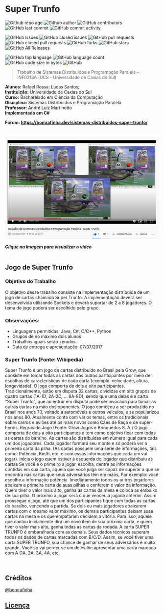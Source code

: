 # Super Trunfo

![Github repo age](https://img.shields.io/github/issues/detail/age/bomrafinha/MyCollegeJob-SistemasDistribuidos-SuperTrunfo/1.svg?style=flat-square)
![Github author](https://img.shields.io/github/issues/detail/u/bomrafinha/MyCollegeJob-SistemasDistribuidos-SuperTrunfo/1.svg?style=flat-square)
![GitHub contributors](https://img.shields.io/github/contributors/bomrafinha/MyCollegeJob-SistemasDistribuidos-SuperTrunfo)
![GitHub last commit](https://img.shields.io/github/last-commit/bomrafinha/MyCollegeJob-SistemasDistribuidos-SuperTrunfo)
![GitHub commit activity](https://img.shields.io/github/commit-activity/y/bomrafinha/MyCollegeJob-SistemasDistribuidos-SuperTrunfo.svg?style=flat-square)

![GitHub issues](https://img.shields.io/github/issues/bomrafinha/MyCollegeJob-SistemasDistribuidos-SuperTrunfo)
![GitHub closed issues](https://img.shields.io/github/issues-closed/bomrafinha/MyCollegeJob-SistemasDistribuidos-SuperTrunfo)
![GitHub pull requests](https://img.shields.io/github/issues-pr/bomrafinha/MyCollegeJob-SistemasDistribuidos-SuperTrunfo)
![GitHub closed pull requests](https://img.shields.io/github/issues-pr-closed/bomrafinha/MyCollegeJob-SistemasDistribuidos-SuperTrunfo)
![GitHub forks](https://img.shields.io/github/forks/bomrafinha/MyCollegeJob-SistemasDistribuidos-SuperTrunfo)
![GitHub stars](https://img.shields.io/github/stars/bomrafinha/MyCollegeJob-SistemasDistribuidos-SuperTrunfo)
![GitHub All Releases](https://img.shields.io/github/downloads/bomrafinha/MyCollegeJob-SistemasDistribuidos-SuperTrunfo/total)

![GitHub top language](https://img.shields.io/github/languages/top/bomrafinha/MyCollegeJob-SistemasDistribuidos-SuperTrunfo)
![GitHub language count](https://img.shields.io/github/languages/count/bomrafinha/MyCollegeJob-SistemasDistribuidos-SuperTrunfo)
![GitHub code size in bytes](https://img.shields.io/github/languages/code-size/bomrafinha/MyCollegeJob-SistemasDistribuidos-SuperTrunfo)
![GitHub](https://img.shields.io/github/license/bomrafinha/MyCollegeJob-SistemasDistribuidos-SuperTrunfo)

>
>Trabalho de Sistemas Distribuídos e Programação Paralela - INF0213A (UCS - Universidade de Caxias do Sul)
>

**Alunos:** Rafael Rossa; Lucas Santos;</br>
**Instituição:** Universidade de Caxias do Sul</br>
**Curso:** Bacharelado em Ciência da Computação</br>
**Disciplina:** Sistemas Distribuídos e Programação Paralela</br>
**Professor:** André Luiz Martinotto</br>
**Implementado em C#**

**Fórum: <a href="https://bomrafinha.dev/sistemas-distribuidos-super-trunfo/" target="_blank">https://bomrafinha.dev/sistemas-distribuidos-super-trunfo/</a>**</br></br>

[![Clique na Imagem para visualizar o vídeo](Documentacao/youtube.png)](https://youtu.be/EbV2lJxc2mU "Clique na Imagem para visualizar o vídeo")

***Clique na Imagem para visualizar o vídeo***</br></br>

## Jogo de Super Trunfo

### Objetivo do Trabalho

O objetivo desse trabalho consiste na implementação distribuída de um jogo de cartas chamado Super Trunfo. A implementação deverá ser desenvolvida utilizando Sockets e deverá suportar de 2 a 8 jogadores. O tema do jogo poderá ser escolhido pelo grupo.

### Observações:
- Linguagens permitidas: Java, C#, C/C++, Python
- Grupos de no máximo dois alunos
- Trabalhos iguais serão zerados.
- Data de entrega e apresentação: 07/07/2017

### Super Trunfo (Fonte: Wikipedia)

Super Trunfo é um jogo de cartas distribuído no Brasil pela Grow, que consiste em tomar todas as cartas dos outros participantes por meio de escolhas de características de cada carta (exemplo:  velocidade, altura, longevidade). O jogo comporta de dois a oito participantes.
Tradicionalmente, estão em disputa 32 cartas, divididas em oito  grupos de quatro cartas (1A-1D, 2A-2D, … 8A-8D), sendo que uma delas é a carta "Super Trunfo", que ao entrar em disputa pode ser invocada para tomar as outras cartas na mão dos oponentes. O jogo começou a ser produzido no Brasil nos anos 70, voltado a automóveis e outros veículos, e se popularizou nos anos 80. Atualmente conta com vários temas, entre os tradicionais sobre carros e aviões até os mais novos como Cães de Raça e de super-heróis.
Regras do Jogo (Fonte: Grow Jogos e Brinquedos S. A.) O jogo comporta de dois a oito participantes e tem como objetivo ficar com todas as cartas do baralho. As cartas são distribuídas em número igual para cada um dos jogadores. Cada jogador formará seu monte e só poderá ver a primeira carta da pilha. (As cartas possuem uma série de informações, tais como: Potência, Km/h,
etc. e com essas informações que cada um vai jogar). Inicia o jogo quem estiver à esquerda do jogador que distribuiu as cartas
Se você é o primeiro a jogar, escolha, dentre as informações contidas em sua carta, aquela que você julga ser capaz de superar a que se encontra nas cartas que seus adversários têm em mãos, Por exemplo: você escolhe a informação potência. Imediatamente todos os outros jogadores abaixam a primeira carta de suas pilhas e conferem o valor da informação. Quem tiver o valor mais alto, ganha as cartas da mesa e coloca as embaixo de sua pilha. O próximo a jogar será o que venceu a jogada anterior. Assim prossegue o jogo, até que um dos participantes fique com todas as cartas do baralho, vencendo a partida. Se dois ou mais jogadores abaixarem cartas com o mesmo valor máximo, os demais participantes deixam suas cartas na mesa e os que empataram decidem a vitória. Para isso, aquele que cantou inicialmente dirá  um novo item de sua próxima carta, e quem tiver o valor mais alto, ganha todas as cartas da rodada.
A carta SUPER TRUNFO é embaralhada com as demais. Seus dados técnicos superam todos os dados de cartas marcadas com B/C/D. Assim, se você tiver uma carta SUPER TRUNFO, sua chance de ganhar de seus adversários è muito grande. Você só vai perder se um deles lhe apresentar uma carta marcada com A (1A, 2A, 3A, 4A, etc. 

<br />

## Créditos <a name="creditos"></a>
[@bomrafinha](https://github.com/bomrafinha)

## [Licença](./LICENSE) <a name="licenca"></a>
